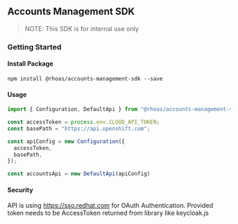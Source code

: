 ## Accounts Management SDK

> NOTE: This SDK is for internal use only

### Getting Started

#### Install Package

```
npm install @rhoas/accounts-management-sdk --save
```

#### Usage

```ts
import { Configuration, DefaultApi } from "@rhoas/accounts-management-sdk";

const accessToken = process.env.CLOUD_API_TOKEN;
const basePath = "https://api.openshift.com";

const apiConfig = new Configuration({
  accessToken,
  basePath,
});

const accountsApi = new DefaultApi(apiConfig)

```

#### Security

API is using https://sso.redhat.com for OAuth Authentication.
Provided token needs to be AccessToken returned from library like keycloak.js
